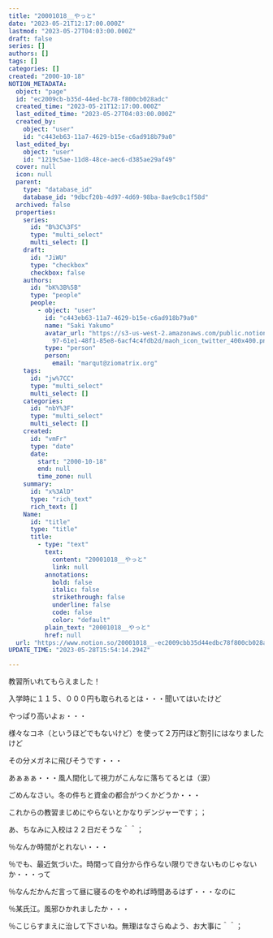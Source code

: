 ```yaml
---
title: "20001018__やっと"
date: "2023-05-21T12:17:00.000Z"
lastmod: "2023-05-27T04:03:00.000Z"
draft: false
series: []
authors: []
tags: []
categories: []
created: "2000-10-18"
NOTION_METADATA:
  object: "page"
  id: "ec2009cb-b35d-44ed-bc78-f800cb028adc"
  created_time: "2023-05-21T12:17:00.000Z"
  last_edited_time: "2023-05-27T04:03:00.000Z"
  created_by:
    object: "user"
    id: "c443eb63-11a7-4629-b15e-c6ad918b79a0"
  last_edited_by:
    object: "user"
    id: "1219c5ae-11d8-48ce-aec6-d385ae29af49"
  cover: null
  icon: null
  parent:
    type: "database_id"
    database_id: "9dbcf20b-4d97-4d69-98ba-8ae9c8c1f58d"
  archived: false
  properties:
    series:
      id: "B%3C%3FS"
      type: "multi_select"
      multi_select: []
    draft:
      id: "JiWU"
      type: "checkbox"
      checkbox: false
    authors:
      id: "bK%3B%5B"
      type: "people"
      people:
        - object: "user"
          id: "c443eb63-11a7-4629-b15e-c6ad918b79a0"
          name: "Saki Yakumo"
          avatar_url: "https://s3-us-west-2.amazonaws.com/public.notion-static.com/3ad1c4\
            97-61e1-48f1-85e8-6acf4c4fdb2d/maoh_icon_twitter_400x400.png"
          type: "person"
          person:
            email: "marqut@ziomatrix.org"
    tags:
      id: "jw%7CC"
      type: "multi_select"
      multi_select: []
    categories:
      id: "nbY%3F"
      type: "multi_select"
      multi_select: []
    created:
      id: "vmFr"
      type: "date"
      date:
        start: "2000-10-18"
        end: null
        time_zone: null
    summary:
      id: "x%3AlD"
      type: "rich_text"
      rich_text: []
    Name:
      id: "title"
      type: "title"
      title:
        - type: "text"
          text:
            content: "20001018__やっと"
            link: null
          annotations:
            bold: false
            italic: false
            strikethrough: false
            underline: false
            code: false
            color: "default"
          plain_text: "20001018__やっと"
          href: null
  url: "https://www.notion.so/20001018__-ec2009cbb35d44edbc78f800cb028adc"
UPDATE_TIME: "2023-05-28T15:54:14.294Z"

---
```

<link rel="stylesheet" href="https://cdn.jsdelivr.net/npm/katex@0.16.2/dist/katex.min.css" integrity="sha384-bYdxxUwYipFNohQlHt0bjN/LCpueqWz13HufFEV1SUatKs1cm4L6fFgCi1jT643X" crossorigin="anonymous">


教習所いれてもらえました！


入学時に１１５、０００円も取られるとは・・・聞いてはいたけど


やっぱり高いよぉ・・・


様々なコネ（というほどでもないけど）を使って２万円ほど割引にはなりましたけど


その分メガネに飛びそうです・・・


あぁぁぁ・・・風人間化して視力がこんなに落ちてるとは（涙）


ごめんなさい。冬の件ちと資金の都合がつくかどうか・・・


これからの教習まじめにやらないとかなりデンジャーです；；


あ、ちなみに入校は２２日だそうな＾＾；


％なんか時間がとれない・・・


％でも、最近気づいた。時間って自分から作らない限りできないものじゃないか・・・って


％なんだかんだ言って昼に寝るのをやめれば時間あるはず・・・なのに


％某氏江。風邪ひかれましたか・・・


％こじらすまえに治して下さいね。無理はなさらぬよう、お大事に＾＾；


